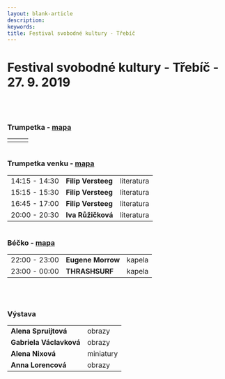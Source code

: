 ```yaml
---
layout: blank-article
description: 
keywords: 
title: Festival svobodné kultury - Třebíč
---
```


<div class="pce-hero pce-hero--entry">
    <div class="pce-hero__content">
        <h1 class="c-page-title">Festival svobodné kultury - Třebíč - 27. 9. 2019</h1><br><br>        
    </div>
</div>
<div class="row o-section-block c-emphasized-text">    
    <div class="medium-12 large-12 columns">
        <section class="o-section">
            <div class="o-secion-header o-section-header--bordered">
                <h3 class="o-section__heading t-h4-super">Trumpetka - <a href="https://goo.gl/maps/T3ubTayHNZLt95FF7" target="_blank" rel="noopener">mapa</a></h3>
            </div>
            <div class="u-1margin--top">
                <table>
                  <tr>
                    <td></td>
                    <td></td>
                    <td></td>
                  </tr>                                  
                </table>
            </div>
        </section>
    </div>
    <div class="medium-12 large-12 columns">
        <section class="o-section">
            <div class="o-secion-header o-section-header--bordered">
                <h3 class="o-section__heading t-h4-super">Trumpetka venku - <a href="https://goo.gl/maps/T3ubTayHNZLt95FF7" target="_blank" rel="noopener">mapa</a></h3>
            </div>
            <div class="u-1margin--top">
                <table>
                  <tr>
                    <td>14:15 - 14:30</td>
                    <td><b>Filip Versteeg</b></td>
                    <td>literatura</td>
                  </tr>  
                  <tr>
                    <td>15:15 - 15:30</td>
                    <td><b>Filip Versteeg</b></td>
                    <td>literatura</td>
                  </tr>
                  <tr>
                    <td>16:45 - 17:00</td>
                    <td><b>Filip Versteeg</b></td>
                    <td>literatura</td>
                  </tr> 
                  <tr>
                    <td>20:00 - 20:30</td>
                    <td><b>Iva Růžičková</b></td>
                    <td>literatura</td>
                  </tr>  
                </table>
            </div>
        </section>
    </div>
    <div class="medium-12 large-12 columns">
        <section class="o-section">
            <div class="o-secion-header o-section-header--bordered">
                <h3 class="o-section__heading t-h4-super">Béčko - <a href="https://goo.gl/maps/W7AKiTioRjeU2ciw5" target="_blank" rel="noopener">mapa</a></h3>
            </div>
            <div class="u-1margin--top">
                <table>
                  <tr>
                    <td>22:00 - 23:00</td>
                    <td><b>Eugene Morrow</b></td>
                    <td>kapela</td>
                  </tr>   
                  <tr>
                    <td>23:00 - 00:00</td>
                    <td><b>THRASHSURF</b></td>
                    <td>kapela</td>
                  </tr>                                   
                </table>
            </div>
        </section>
    </div>    
    <br>
    <br>
    <div class="medium-12 large-12 columns">
        <section class="o-section">
            <div class="o-secion-header o-section-header--bordered">
                <h3 class="o-section__heading t-h4-super">Výstava</h3>
            </div>
            <div class="u-1margin--top">
                <table>
                  <tr>
                    <td><b>Alena Spruijtová</b></td>
                    <td>obrazy</td>                    
                  </tr>        
                  <tr>
                    <td><b>Gabriela Václavková</b></td>
                    <td>obrazy</td>                    
                  </tr> 
                  <tr>
                    <td><b>Alena Nixová</b></td>
                    <td>miniatury</td>                    
                  </tr> 
                  <tr>
                    <td><b>Anna Lorencová</b></td>
                    <td>obrazy</td>                    
                  </tr>
                </table>
            </div>
        </section>
    </div>
</div>
